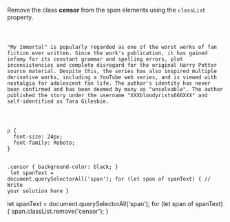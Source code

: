 Remove the class **censor** from
the span elements using the `classList`
property.

<codeblock language="javascript" type="exercise" testMode="fixedInput">
<code>
<panel language="html">
<p><span class="censor">"My Immortal"</span> is popularly regarded as one of the worst works of fan fiction ever written. Since the work's publication, it has gained infamy for its constant grammar and spelling errors, plot inconsistencies and complete disregard for the original <span class="censor">Harry Potter</span> source material. Despite this, the series has also inspired multiple derivative works, including a YouTube web series, and is viewed with nostalgia for adolescent fan life. The author's identity has never been confirmed and has been deemed by many as "unsolvable". The author published the story under the username <span class="censor">"XXXbloodyrists666XXX"</span> and self-identified as <span class="censor">Tara Gilesbie.</span></p>
</panel>
<panel language="css">
p {
  font-size: 24px;
  font-family: Roboto;
}

.censor {
  background-color: black;
}
</panel>
<panel language="javascript">
let spanText = document.querySelectorAll('span');
for (let span of spanText) {
  // Write your solution here
}
</panel>
</code>

<solution>
let spanText = document.querySelectorAll('span');
for (let span of spanText) {
  span.classList.remove('censor');
}
</solution>
</codeblock>